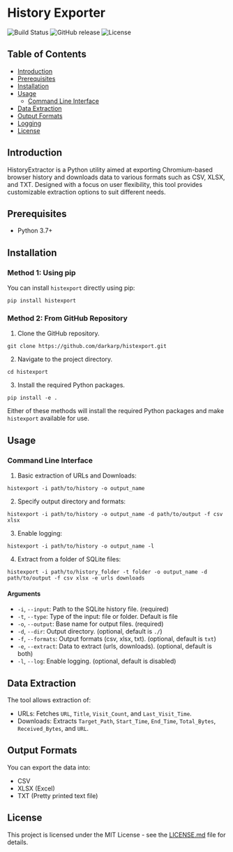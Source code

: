 # History Exporter

![Build Status](https://img.shields.io/badge/build-passing-green)
![GitHub release](https://img.shields.io/github/release/darkarp/histexport.svg)
![License](https://img.shields.io/github/license/darkarp/histexport.svg)

## Table of Contents

- [Introduction](#introduction)
- [Prerequisites](#prerequisites)
- [Installation](#installation)
- [Usage](#usage)
  - [Command Line Interface](#command-line-interface)
- [Data Extraction](#data-extraction)
- [Output Formats](#output-formats)
- [Logging](#logging)
- [License](#license)

## Introduction

HistoryExtractor is a Python utility aimed at exporting Chromium-based browser history and downloads data to various formats such as CSV, XLSX, and TXT. Designed with a focus on user flexibility, this tool provides customizable extraction options to suit different needs.

## Prerequisites

- Python 3.7+

## Installation

### Method 1: Using pip

You can install `histexport` directly using pip:
  ```
  pip install histexport
  ```  

### Method 2: From GitHub Repository

1. Clone the GitHub repository.
  ```
  git clone https://github.com/darkarp/histexport.git
  ```
2. Navigate to the project directory.
  ```
  cd histexport
  ```
3. Install the required Python packages.
  ```
  pip install -e .
  ```  

Either of these methods will install the required Python packages and make `histexport` available for use.

## Usage

### Command Line Interface

1. Basic extraction of URLs and Downloads:
 ```
 histexport -i path/to/history -o output_name
 ```

2. Specify output directory and formats:
 ```
 histexport -i path/to/history -o output_name -d path/to/output -f csv xlsx
 ```

3. Enable logging:
 ```
 histexport -i path/to/history -o output_name -l
 ```  

4. Extract from a folder of SQLite files:
 ```
 histexport -i path/to/history_folder -t folder -o output_name -d path/to/output -f csv xlsx -e urls downloads
 ```

#### Arguments

- `-i`, `--input`: Path to the SQLite history file. (required)
- `-t`, `--type`: Type of the input: file or folder. Default is file
- `-o`, `--output`: Base name for output files. (required)
- `-d`, `--dir`: Output directory. (optional, default is `./`)
- `-f`, `--formats`: Output formats (csv, xlsx, txt). (optional, default is `txt`)
- `-e`, `--extract`: Data to extract (urls, downloads). (optional, default is both)
- `-l`, `--log`: Enable logging. (optional, default is disabled)

## Data Extraction

The tool allows extraction of:

- URLs: Fetches `URL`, `Title`, `Visit_Count`, and `Last_Visit_Time`.
- Downloads: Extracts `Target_Path`, `Start_Time`, `End_Time`, `Total_Bytes`, `Received_Bytes`, and `URL`.

## Output Formats

You can export the data into:

- CSV
- XLSX (Excel)
- TXT (Pretty printed text file)

## License

This project is licensed under the MIT License - see the [LICENSE.md](LICENSE) file for details.

